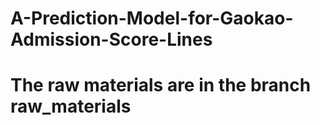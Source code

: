 # A-Prediction-Model-for-Gaokao-Admission-Score-Lines
# The raw materials are in the branch raw_materials
